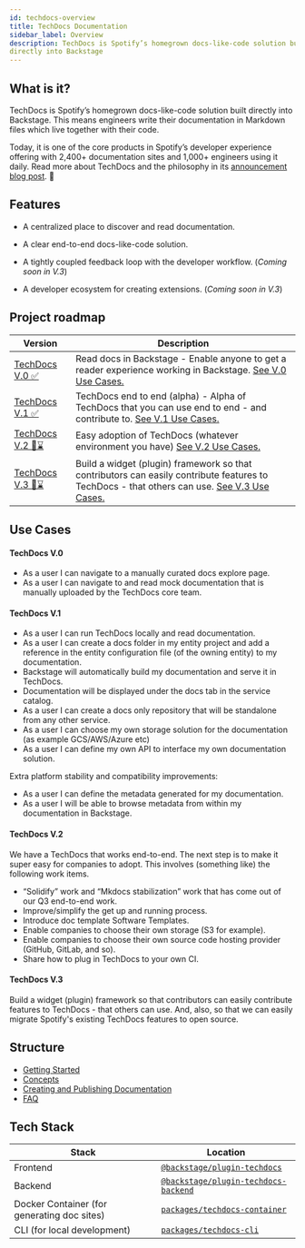 ```yaml
---
id: techdocs-overview
title: TechDocs Documentation
sidebar_label: Overview
description: TechDocs is Spotify’s homegrown docs-like-code solution built
directly into Backstage
---
```


## What is it?

<!-- Intro, backstory, etc.: -->

TechDocs is Spotify’s homegrown docs-like-code solution built directly into
Backstage. This means engineers write their documentation in Markdown files
which live together with their code.

Today, it is one of the core products in Spotify’s developer experience offering
with 2,400+ documentation sites and 1,000+ engineers using it daily. Read more
about TechDocs and the philosophy in its
[announcement blog post](https://backstage.io/blog/2020/09/08/announcing-tech-docs).
🎉

## Features

- A centralized place to discover and read documentation.

- A clear end-to-end docs-like-code solution.

- A tightly coupled feedback loop with the developer workflow. (_Coming soon in
  V.3_)

- A developer ecosystem for creating extensions. (_Coming soon in V.3_)

## Project roadmap

| Version                 | Description                                                                                                                                                 |
| ----------------------- | ----------------------------------------------------------------------------------------------------------------------------------------------------------- |
| [TechDocs V.0 ✅][v0]   | Read docs in Backstage - Enable anyone to get a reader experience working in Backstage. [See V.0 Use Cases.](#techdocs-v0)                                  |
| [TechDocs V.1 ✅][v1]   | TechDocs end to end (alpha) - Alpha of TechDocs that you can use end to end - and contribute to. [See V.1 Use Cases.](#techdocs-v1)                         |
| [TechDocs V.2 🔮⌛][v2] | Easy adoption of TechDocs (whatever environment you have) [See V.2 Use Cases.](#techdocs-v2)                                                                |
| [TechDocs V.3 🔮⌛][v3] | Build a widget (plugin) framework so that contributors can easily contribute features to TechDocs - that others can use. [See V.3 Use Cases.](#techdocs-v3) |

[v0]: https://github.com/spotify/backstage/milestone/15
[v1]: https://github.com/spotify/backstage/milestone/16
[v2]: https://github.com/spotify/backstage/milestone/22
[v3]: https://github.com/spotify/backstage/milestone/17

<!-- TODO: Add link to milestone for v3 -->

## Use Cases

#### TechDocs V.0

- As a user I can navigate to a manually curated docs explore page.
- As a user I can navigate to and read mock documentation that is manually
  uploaded by the TechDocs core team.

#### TechDocs V.1

- As a user I can run TechDocs locally and read documentation.
- As a user I can create a docs folder in my entity project and add a reference
  in the entity configuration file (of the owning entity) to my documentation.
- Backstage will automatically build my documentation and serve it in TechDocs.
- Documentation will be displayed under the docs tab in the service catalog.
- As a user I can create a docs only repository that will be standalone from any
  other service.
- As a user I can choose my own storage solution for the documentation (as
  example GCS/AWS/Azure etc)
- As a user I can define my own API to interface my own documentation solution.

Extra platform stability and compatibility improvements:

- As a user I can define the metadata generated for my documentation.
- As a user I will be able to browse metadata from within my documentation in
  Backstage.

#### TechDocs V.2

We have a TechDocs that works end-to-end. The next step is to make it super easy
for companies to adopt. This involves (something like) the following work items.

- “Solidify” work and “Mkdocs stabilization” work that has come out of our Q3
  end-to-end work.
- Improve/simplify the get up and running process.
- Introduce doc template Software Templates.
- Enable companies to choose their own storage (S3 for example).
- Enable companies to choose their own source code hosting provider (GitHub,
  GitLab, and so).
- Share how to plug in TechDocs to your own CI.

#### TechDocs V.3

Build a widget (plugin) framework so that contributors can easily contribute
features to TechDocs - that others can use. And, also, so that we can easily
migrate Spotify's existing TechDocs features to open source.

## Structure

- [Getting Started]
- [Concepts]
- [Creating and Publishing Documentation]
- [FAQ]

## Tech Stack

| Stack                                       | Location                                                 |
| ------------------------------------------- | -------------------------------------------------------- |
| Frontend                                    | [`@backstage/plugin-techdocs`][techdocs/frontend]        |
| Backend                                     | [`@backstage/plugin-techdocs-backend`][techdocs/backend] |
| Docker Container (for generating doc sites) | [`packages/techdocs-container`][techdocs/container]      |
| CLI (for local development)                 | [`packages/techdocs-cli`][techdocs/cli]                  |

[getting started]: getting-started.md
[concepts]: concepts.md
[creating and publishing documentation]: creating-and-publishing.md
[faq]: FAQ.md 'Frequently asked questions'
[techdocs/frontend]:
  https://github.com/spotify/backstage/blob/master/plugins/techdocs
[techdocs/backend]:
  https://github.com/spotify/backstage/blob/master/plugins/techdocs-backend
[techdocs/container]:
  https://github.com/spotify/backstage/blob/master/packages/techdocs-container
[techdocs/cli]:
  https://github.com/spotify/backstage/blob/master/packages/techdocs-cli
